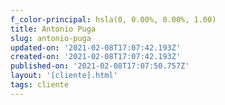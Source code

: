 ```yaml
---
f_color-principal: hsla(0, 0.00%, 0.00%, 1.00)
title: Antonio Puga
slug: antonio-puga
updated-on: '2021-02-08T17:07:42.193Z'
created-on: '2021-02-08T17:07:42.193Z'
published-on: '2021-02-08T17:07:50.757Z'
layout: '[cliente].html'
tags: cliente
---
```



